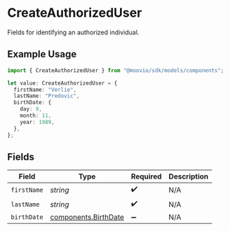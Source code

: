 # CreateAuthorizedUser

Fields for identifying an authorized individual.

## Example Usage

```typescript
import { CreateAuthorizedUser } from "@moovio/sdk/models/components";

let value: CreateAuthorizedUser = {
  firstName: "Verlie",
  lastName: "Predovic",
  birthDate: {
    day: 9,
    month: 11,
    year: 1989,
  },
};
```

## Fields

| Field                                                        | Type                                                         | Required                                                     | Description                                                  |
| ------------------------------------------------------------ | ------------------------------------------------------------ | ------------------------------------------------------------ | ------------------------------------------------------------ |
| `firstName`                                                  | *string*                                                     | :heavy_check_mark:                                           | N/A                                                          |
| `lastName`                                                   | *string*                                                     | :heavy_check_mark:                                           | N/A                                                          |
| `birthDate`                                                  | [components.BirthDate](../../models/components/birthdate.md) | :heavy_minus_sign:                                           | N/A                                                          |